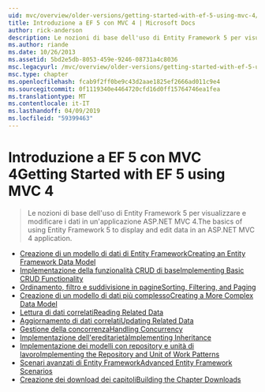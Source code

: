 ```yaml
---
uid: mvc/overview/older-versions/getting-started-with-ef-5-using-mvc-4/index
title: Introduzione a EF 5 con MVC 4 | Microsoft Docs
author: rick-anderson
description: Le nozioni di base dell'uso di Entity Framework 5 per visualizzare e modificare i dati in un'applicazione ASP.NET MVC 4.
ms.author: riande
ms.date: 10/26/2013
ms.assetid: 5bd2e5db-8053-459e-9246-08731a4c8036
msc.legacyurl: /mvc/overview/older-versions/getting-started-with-ef-5-using-mvc-4
msc.type: chapter
ms.openlocfilehash: fcab9f2ff0be9c43d2aae1825ef2666ad011c9e4
ms.sourcegitcommit: 0f1119340e4464720cfd16d0ff15764746ea1fea
ms.translationtype: MT
ms.contentlocale: it-IT
ms.lasthandoff: 04/09/2019
ms.locfileid: "59399463"
---
```

# <a name="getting-started-with-ef-5-using-mvc-4"></a><span data-ttu-id="d1ff2-103">Introduzione a EF 5 con MVC 4</span><span class="sxs-lookup"><span data-stu-id="d1ff2-103">Getting Started with EF 5 using MVC 4</span></span>

> <span data-ttu-id="d1ff2-104">Le nozioni di base dell'uso di Entity Framework 5 per visualizzare e modificare i dati in un'applicazione ASP.NET MVC 4.</span><span class="sxs-lookup"><span data-stu-id="d1ff2-104">The basics of using Entity Framework 5 to display and edit data in an ASP.NET MVC 4 application.</span></span>


- [<span data-ttu-id="d1ff2-105">Creazione di un modello di dati di Entity Framework</span><span class="sxs-lookup"><span data-stu-id="d1ff2-105">Creating an Entity Framework Data Model</span></span>](creating-an-entity-framework-data-model-for-an-asp-net-mvc-application.md)
- [<span data-ttu-id="d1ff2-106">Implementazione della funzionalità CRUD di base</span><span class="sxs-lookup"><span data-stu-id="d1ff2-106">Implementing Basic CRUD Functionality</span></span>](implementing-basic-crud-functionality-with-the-entity-framework-in-asp-net-mvc-application.md)
- [<span data-ttu-id="d1ff2-107">Ordinamento, filtro e suddivisione in pagine</span><span class="sxs-lookup"><span data-stu-id="d1ff2-107">Sorting, Filtering, and Paging</span></span>](sorting-filtering-and-paging-with-the-entity-framework-in-an-asp-net-mvc-application.md)
- [<span data-ttu-id="d1ff2-108">Creazione di un modello di dati più complesso</span><span class="sxs-lookup"><span data-stu-id="d1ff2-108">Creating a More Complex Data Model</span></span>](creating-a-more-complex-data-model-for-an-asp-net-mvc-application.md)
- [<span data-ttu-id="d1ff2-109">Lettura di dati correlati</span><span class="sxs-lookup"><span data-stu-id="d1ff2-109">Reading Related Data</span></span>](reading-related-data-with-the-entity-framework-in-an-asp-net-mvc-application.md)
- [<span data-ttu-id="d1ff2-110">Aggiornamento di dati correlati</span><span class="sxs-lookup"><span data-stu-id="d1ff2-110">Updating Related Data</span></span>](updating-related-data-with-the-entity-framework-in-an-asp-net-mvc-application.md)
- [<span data-ttu-id="d1ff2-111">Gestione della concorrenza</span><span class="sxs-lookup"><span data-stu-id="d1ff2-111">Handling Concurrency</span></span>](handling-concurrency-with-the-entity-framework-in-an-asp-net-mvc-application.md)
- [<span data-ttu-id="d1ff2-112">Implementazione dell'ereditarietà</span><span class="sxs-lookup"><span data-stu-id="d1ff2-112">Implementing Inheritance</span></span>](implementing-inheritance-with-the-entity-framework-in-an-asp-net-mvc-application.md)
- [<span data-ttu-id="d1ff2-113">Implementazione dei modelli con repository e unità di lavoro</span><span class="sxs-lookup"><span data-stu-id="d1ff2-113">Implementing the Repository and Unit of Work Patterns</span></span>](implementing-the-repository-and-unit-of-work-patterns-in-an-asp-net-mvc-application.md)
- [<span data-ttu-id="d1ff2-114">Scenari avanzati di Entity Framework</span><span class="sxs-lookup"><span data-stu-id="d1ff2-114">Advanced Entity Framework Scenarios</span></span>](advanced-entity-framework-scenarios-for-an-mvc-web-application.md)
- [<span data-ttu-id="d1ff2-115">Creazione dei download dei capitoli</span><span class="sxs-lookup"><span data-stu-id="d1ff2-115">Building the Chapter Downloads</span></span>](building-the-ef5-mvc4-chapter-downloads.md)
